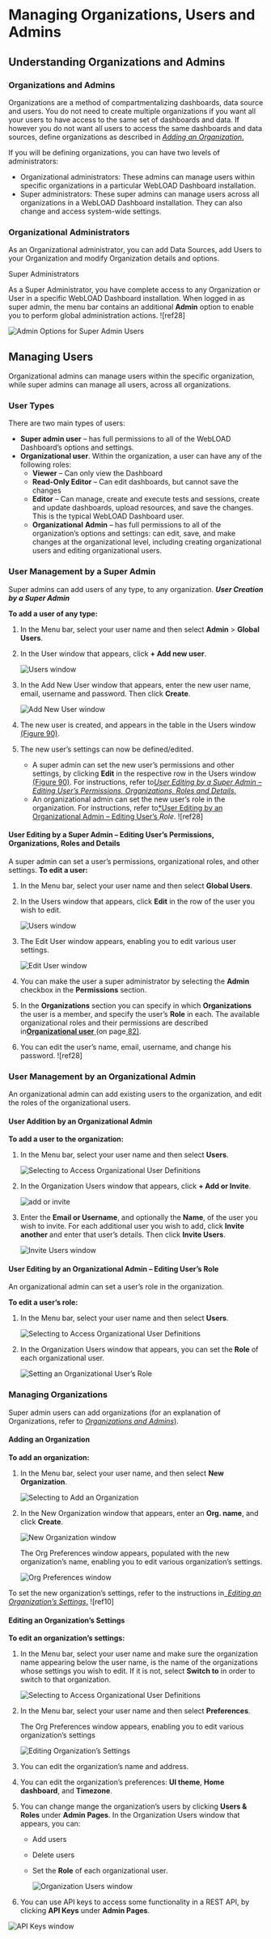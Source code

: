 # Managing Organizations, Users and Admins

## Understanding Organizations and Admins

### Organizations and Admins

Organizations are a method of compartmentalizing dashboards, data source and users. You do not need to create multiple organizations if you want all your users to have access to the same set of dashboards and data. If however you do not want all users to access the same dashboards and data sources, define organizations as described in [*Adding an Organization*.](#_page93_x109.00_y356.04)  

If you will be defining organizations, you can have two levels of administrators: 

- Organizational administrators: These admins can manage users within specific organizations in a particular WebLOAD Dashboard installation. 
- Super administrators: These super admins can manage users across all organizations in a WebLOAD Dashboard installation. They can also change and access system-wide settings. 

### Organizational Administrators

As an Organizational administrator, you can add Data Sources, add Users to your Organization and modify Organization details and options. 

Super Administrators

As a Super Administrator, you have complete access to any Organization or User in a specific WebLOAD Dashboard installation. When logged in as super admin, the menu bar contains an additional **Admin** option to enable you to perform global administration actions. ![ref28]

![Admin Options for Super Admin Users](../images/admin_options_super_admin.png)



## Managing Users 

Organizational admins can manage users within the specific organization, while super admins can manage all users, across all organizations. 

### User Types

There are two main types of users: 

- **Super admin user** – has full permissions to all of the WebLOAD Dashboard’s options and settings. 
- **Organizational user**. Within the organization, a user can have any of the following roles: 
  - **Viewer** – Can only view the Dashboard 
  - **Read-Only Editor** – Can edit dashboards, but cannot save the changes 
  - **Editor** – Can manage, create and execute tests and sessions, create and update dashboards, upload resources, and save the changes. This is the typical WebLOAD Dashboard user. 
  - **Organizational** **Admin** – has full permissions to all of the organization’s options and settings: can edit, save, and make changes at the organizational level, including creating organizational users and editing organizational users. 

### User Management by a Super Admin

Super admins can add users of any type, to any organization. ***User Creation by a Super Admin*** 

**To add a user of any type:** 

1. In the Menu bar, select your user name and then select **Admin** > **Global Users**.  

1. In the User window that appears, click **+ Add new user**. 

   ![Users window](../images/users_window.png)

1. In the Add New User window that appears, enter the new user  name, email, username and password. Then click **Create**. 

   ![Add New User window](../images/add_new_user.png)

1. The new user is created, and appears in the table in the Users window [(Figure 90)](#_page88_x54.00_y207.04). 

1. The new user’s settings can now be defined/edited. 

   - A super admin can set the new user’s permissions and other settings, by clicking **Edit** in the respective row in the Users window [(Figure 90)](#_page88_x54.00_y207.04). For instructions, refer to[*User Editing by a Super Admin – Editing User’s Permissions, Organizations, Roles and Details*.](#user-editing-by-a-super-admin-editing-users-permissions-organizations-roles-and-details) 
   - An organizational admin can set the new user’s role in the organization. For instructions, refer to[*User Editing by an Organizational Admin – Editing User’s ](#_page92_x109.00_y290.04)*Role*. ![ref28]


#### User Editing by a Super Admin – Editing User’s Permissions, Organizations, Roles and Details

A super admin can set a user’s permissions, organizational roles, and other settings. **To edit a user:** 

1. In the Menu bar, select your user name and then select **Global Users**.  

1. In the Users window that appears, click **Edit** in the row of the user you wish to edit. 

   ![Users window](../images/superadmin_user_list.png)

1. The Edit User window appears, enabling you to edit various user settings. 

   ![Edit User window](../images/superadmin_edit_user.png)

1. You can make the user a super administrator by selecting the **Admin** checkbox in the **Permissions** section. 

1. In the **Organizations** section you can specify in which **Organizations** the user is a member, and specify the user’s **Role** in each. The available organizational roles and their permissions are described in[**Organizational user** ](#_page87_x131.00_y398.04)(on page[ 82)](#_page87_x131.00_y398.04). 

1. You can edit the user’s name, email, username, and change his password.  ![ref28]

### User Management by an Organizational Admin

An organizational admin can add existing users to the organization, and edit the roles of the organizational users. 

#### User Addition by an Organizational Admin  

**To add a user to the organization:** 

1. In the Menu bar, select your user name and then select **Users**.  

   ![Selecting to Access Organizational User Definitions](../images/org_user_def.png)

2. In the Organization Users window that appears, click **+ Add or Invite**. 

   ![add or invite](../images/org_add_invite.png)

3. Enter the **Email or Username**, and optionally the **Name**, of the user you wish to invite. For each additional user you wish to add, click **Invite another** and enter that user’s details. Then click **Invite Users**. 

   ![Invite Users window](../images/org_invite_users.png)

#### User Editing by an Organizational Admin – Editing User’s Role

An organizational admin can set a user’s role in the organization. 

**To edit a user’s role:** 

1. In the Menu bar, select your user name and then select **Users**.  

   ![Selecting to Access Organizational User Definitions](../images/org_user_def.png)

2. In the Organization Users window that appears, you can set the **Role** of each organizational user. 

   ![Setting an Organizational User’s Role](../images/setting_org_user_role.png)

### Managing Organizations

Super admin users can add organizations (for an explanation of Organizations, refer to [*Organizations and Admins*)](#_page86_x109.00_y265.04).  

#### Adding an Organization

**To add an organization:** 

1. In the Menu bar, select your user name, and then select **New Organization**.  

   ![Selecting to Add an Organization](../images/org_user_def.png)

2. In the New Organization window that appears, enter an **Org. name**, and click **Create**.

   ![New Organization window](../images/new_org.png)

   The Org Preferences window appears, populated with the new organization’s name, enabling you to edit various organization’s settings.

   ![Org Preferences window ](../images/org_prefer.png)

To set the new organization’s settings, refer to the instructions in[` `*Editing an Organization’s Settings*.](#_page96_x109.00_y78.04) ![ref10]

#### Editing an Organization’s Settings

**To edit an organization’s settings:** 

1. In the Menu bar, select your user name and make sure the organization name appearing below the user name, is the name of the organizations whose settings you wish to edit. If it is not, select **Switch to** in order to switch to that organization. 

   ![Selecting to Access Organizational User Definitions](../images/org_user_def.png)

   

2. In the Menu bar, select your user name and then select **Preferences**.  

   The Org Preferences window appears, enabling you to edit various organization’s settings 

   ![Editing Organization’s Settings](../images/setting_org_user_role.png)

3. You can edit the organization’s name and address. 

4. You can edit the organization’s preferences: **UI theme**, **Home dashboard**, and **Timezone**.  

5. You can change mange the organization’s users by clicking **Users & Roles** under **Admin Pages**. In the Organization Users window that appears, you can: 

   - Add users 

   - Delete users 

   - Set the **Role** of each organizational user.         

     ![Organization Users window](../images/org_users_window.png)

6. You can use API keys to access some functionality in a REST API, by clicking **API Keys** under **Admin Pages**. 

![API Keys window](../images/api_keys.png)



